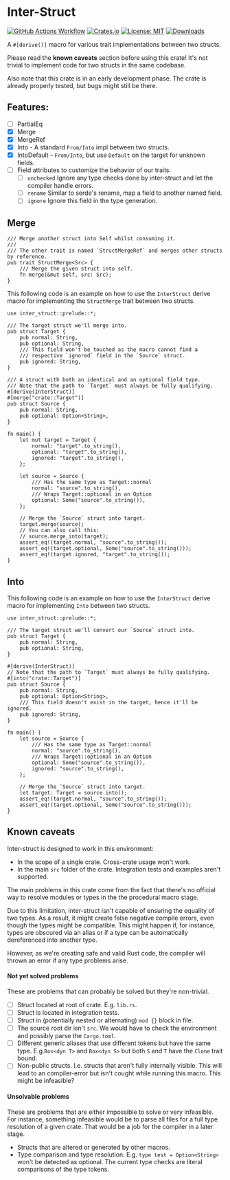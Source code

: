 # Inter-Struct

[![GitHub Actions Workflow](https://github.com/nukesor/inter-struct/workflows/Test%20build/badge.svg)](https://github.com/Nukesor/inter-struct/actions)
[![Crates.io](https://img.shields.io/crates/v/inter-struct)](https://crates.io/crates/inter-struct)
[![License: MIT](https://img.shields.io/badge/License-MIT-yellow.svg)](https://opensource.org/licenses/MIT)
[![Downloads](https://img.shields.io/github/downloads/nukesor/inter-struct/total.svg)](https://github.com/nukesor/inter-struct/releases)

A `#[derive()]` macro for various trait implementations between two structs.

Please read the **known caveats** section before using this crate!
It's not trivial to implement code for two structs in the same codebase.

Also note that this crate is in an early development phase.
The crate is already properly tested, but bugs might still be there.

## Features:

- [ ] PartialEq
- [x] Merge
- [x] MergeRef
- [x] Into - A standard `From/Into` impl between two structs.
- [x] IntoDefault - `From/Into`, but use `Default` on the target for unknown fields.
- [ ] Field attributes to customize the behavior of our traits.
    * [ ] `unchecked` Ignore any type checks done by inter-struct and let the compiler handle errors.
    * [ ] `rename` Similar to serde's rename, map a field to another named field.
    * [ ] `ignore` Ignore this field in the type generation.

## Merge

```rust,ignore
/// Merge another struct into Self whilst consuming it.
/// 
/// The other trait is named `StructMergeRef` and merges other structs by reference.
pub trait StructMerge<Src> {
    /// Merge the given struct into self.
    fn merge(&mut self, src: Src);
}
```

This following code is an example on how to use the `InterStruct` derive macro for implementing the `StructMerge` trait between two structs.

```rust,ignore
use inter_struct::prelude::*;

/// The target struct we'll merge into.
pub struct Target {
    pub normal: String,
    pub optional: String,
    /// This field won't be touched as the macro cannot find a
    /// respective `ignored` field in the `Source` struct.
    pub ignored: String,
}

/// A struct with both an identical and an optional field type.
/// Note that the path to `Target` must always be fully qualifying.
#[derive(InterStruct)]
#[merge("crate::Target")]
pub struct Source {
    pub normal: String,
    pub optional: Option<String>,
}

fn main() {
    let mut target = Target {
        normal: "target".to_string(),
        optional: "target".to_string(),
        ignored: "target".to_string(),
    };

    let source = Source {
        /// Has the same type as Target::normal
        normal: "source".to_string(),
        /// Wraps Target::optional in an Option
        optional: Some("source".to_string()),
    };

    // Merge the `Source` struct into target.
    target.merge(source);
    // You can also call this:
    // source.merge_into(target);
    assert_eq!(target.normal, "source".to_string());
    assert_eq!(target.optional, Some("source".to_string()));
    assert_eq!(target.ignored, "target".to_string());
}
```


## Into


This following code is an example on how to use the `InterStruct` derive macro for implementing `Into` between two structs.

```rust,ignore
use inter_struct::prelude::*;

/// The target struct we'll convert our `Source` struct into.
pub struct Target {
    pub normal: String,
    pub optional: String,
}

#[derive(InterStruct)]
// Note that the path to `Target` must always be fully qualifying.
#[into("crate::Target")]
pub struct Source {
    pub normal: String,
    pub optional: Option<String>,
    /// This field doesn't exist in the target, hence it'll be ignored.
    pub ignored: String,
}

fn main() {
    let source = Source {
        /// Has the same type as Target::normal
        normal: "source".to_string(),
        /// Wraps Target::optional in an Option
        optional: Some("source".to_string()),
        ignored: "source".to_string(),
    };

    // Merge the `Source` struct into target.
    let target: Target = source.into();
    assert_eq!(target.normal, "source".to_string());
    assert_eq!(target.optional, Some("source".to_string()));
}
```

## Known caveats

Inter-struct is designed to work in this environment:

- In the scope of a single crate. Cross-crate usage won't work.
- In the main `src` folder of the crate. Integration tests and examples aren't supported.

The main problems in this crate come from the fact that there's no official way to resolve modules or types in the the procedural macro stage.

Due to this limitation, inter-struct isn't capable of ensuring the equality of two types.
As a result, it might create false negative compile errors, even though the types might be compatible.
This might happen if, for instance, types are obscured via an alias or if a type can be automatically dereferenced into another type.

However, as we're creating safe and valid Rust code, the compiler will thrown an error if any type problems arise.


#### Not yet solved problems

These are problems that can probably be solved but they're non-trivial.

- [ ] Struct located at root of crate. E.g. `lib.rs`.
- [ ] Struct is located in integration tests.
- [ ] Struct in (potentially nested or alternating) `mod {}` block in file.
- [ ] The source root dir isn't `src`.
      We would have to check the environment and possibly parse the `Cargo.toml`.
- [ ] Different generic aliases that use different tokens but have the same type.
        E.g.`Box<dyn T>` and `Box<dyn S>` but both `S` and `T` have the `Clone` trait bound.
- [ ] Non-public structs. I.e. structs that aren't fully internally visible.
    This will lead to an compiler-error but isn't cought while running this macro.
    This might be infeasible?

#### Unsolvable problems

These are problems that are either impossible to solve or very infeasible.
For instance, something infeasible would be to parse all files for a full type resolution of a given crate.
That would be a job for the compiler in a later stage.

- Structs that are altered or generated by other macros.
- Type comparison and type resolution. E.g. `type test = Option<String>` won't be detected as optional.
    The current type checks are literal comparisons of the type tokens.
